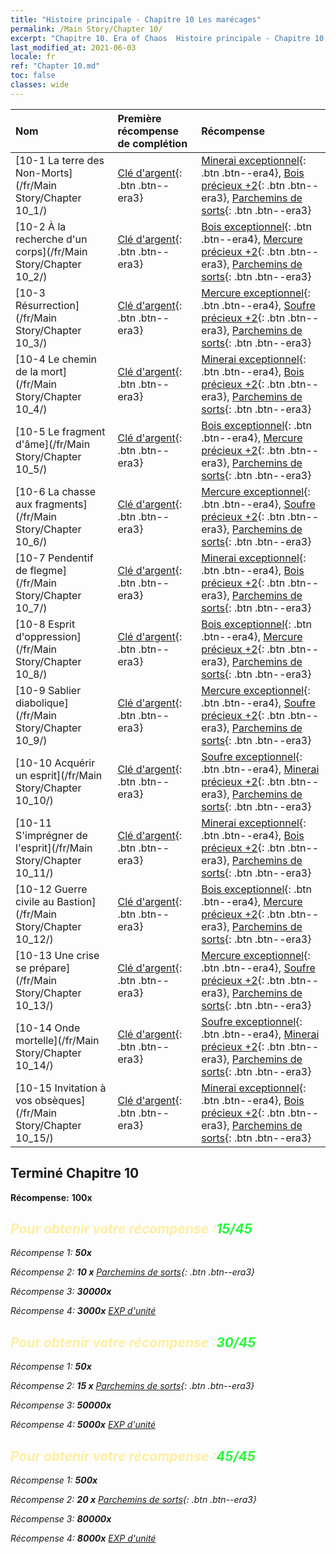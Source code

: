 ```yaml
---
title: "Histoire principale - Chapitre 10 Les marécages"
permalink: /Main Story/Chapter 10/
excerpt: "Chapitre 10. Era of Chaos  Histoire principale - Chapitre 10. Les marécages"
last_modified_at: 2021-06-03
locale: fr
ref: "Chapter 10.md"
toc: false
classes: wide
---
```


  | Nom |  Première récompense de complétion | Récompense |
  |:------------|:------------|:------------| 
  | [10-1 La terre des Non-Morts](/fr/Main Story/Chapter 10_1/) | [Clé d'argent](/ItemsFR/con_693/){: .btn .btn--era3} | [Minerai exceptionnel](/ItemsFR/mat_33/){: .btn .btn--era4}, [Bois précieux +2](/ItemsFR/mat_27/){: .btn .btn--era3}, [Parchemins de sorts](/ItemsFR/con_694/){: .btn .btn--era3} |
  | [10-2 À la recherche d'un corps](/fr/Main Story/Chapter 10_2/) | [Clé d'argent](/ItemsFR/con_693/){: .btn .btn--era3} | [Bois exceptionnel](/ItemsFR/mat_34/){: .btn .btn--era4}, [Mercure précieux +2](/ItemsFR/mat_28/){: .btn .btn--era3}, [Parchemins de sorts](/ItemsFR/con_694/){: .btn .btn--era3} |
  | [10-3 Résurrection](/fr/Main Story/Chapter 10_3/) | [Clé d'argent](/ItemsFR/con_693/){: .btn .btn--era3} | [Mercure exceptionnel](/ItemsFR/mat_35/){: .btn .btn--era4}, [Soufre précieux +2](/ItemsFR/mat_29/){: .btn .btn--era3}, [Parchemins de sorts](/ItemsFR/con_694/){: .btn .btn--era3} |
  | [10-4 Le chemin de la mort](/fr/Main Story/Chapter 10_4/) | [Clé d'argent](/ItemsFR/con_693/){: .btn .btn--era3} | [Minerai exceptionnel](/ItemsFR/mat_33/){: .btn .btn--era4}, [Bois précieux +2](/ItemsFR/mat_27/){: .btn .btn--era3}, [Parchemins de sorts](/ItemsFR/con_694/){: .btn .btn--era3} |
  | [10-5 Le fragment d'âme](/fr/Main Story/Chapter 10_5/) | [Clé d'argent](/ItemsFR/con_693/){: .btn .btn--era3} | [Bois exceptionnel](/ItemsFR/mat_34/){: .btn .btn--era4}, [Mercure précieux +2](/ItemsFR/mat_28/){: .btn .btn--era3}, [Parchemins de sorts](/ItemsFR/con_694/){: .btn .btn--era3} |
  | [10-6 La chasse aux fragments](/fr/Main Story/Chapter 10_6/) | [Clé d'argent](/ItemsFR/con_693/){: .btn .btn--era3} | [Mercure exceptionnel](/ItemsFR/mat_35/){: .btn .btn--era4}, [Soufre précieux +2](/ItemsFR/mat_29/){: .btn .btn--era3}, [Parchemins de sorts](/ItemsFR/con_694/){: .btn .btn--era3} |
  | [10-7 Pendentif de flegme](/fr/Main Story/Chapter 10_7/) | [Clé d'argent](/ItemsFR/con_693/){: .btn .btn--era3} | [Minerai exceptionnel](/ItemsFR/mat_33/){: .btn .btn--era4}, [Bois précieux +2](/ItemsFR/mat_27/){: .btn .btn--era3}, [Parchemins de sorts](/ItemsFR/con_694/){: .btn .btn--era3} |
  | [10-8 Esprit d'oppression](/fr/Main Story/Chapter 10_8/) | [Clé d'argent](/ItemsFR/con_693/){: .btn .btn--era3} | [Bois exceptionnel](/ItemsFR/mat_34/){: .btn .btn--era4}, [Mercure précieux +2](/ItemsFR/mat_28/){: .btn .btn--era3}, [Parchemins de sorts](/ItemsFR/con_694/){: .btn .btn--era3} |
  | [10-9 Sablier diabolique](/fr/Main Story/Chapter 10_9/) | [Clé d'argent](/ItemsFR/con_693/){: .btn .btn--era3} | [Mercure exceptionnel](/ItemsFR/mat_35/){: .btn .btn--era4}, [Soufre précieux +2](/ItemsFR/mat_29/){: .btn .btn--era3}, [Parchemins de sorts](/ItemsFR/con_694/){: .btn .btn--era3} |
  | [10-10 Acquérir un esprit](/fr/Main Story/Chapter 10_10/) | [Clé d'argent](/ItemsFR/con_693/){: .btn .btn--era3} | [Soufre exceptionnel](/ItemsFR/mat_36/){: .btn .btn--era4}, [Minerai précieux +2](/ItemsFR/mat_26/){: .btn .btn--era3}, [Parchemins de sorts](/ItemsFR/con_694/){: .btn .btn--era3} |
  | [10-11 S'imprégner de l'esprit](/fr/Main Story/Chapter 10_11/) | [Clé d'argent](/ItemsFR/con_693/){: .btn .btn--era3} | [Minerai exceptionnel](/ItemsFR/mat_33/){: .btn .btn--era4}, [Bois précieux +2](/ItemsFR/mat_27/){: .btn .btn--era3}, [Parchemins de sorts](/ItemsFR/con_694/){: .btn .btn--era3} |
  | [10-12 Guerre civile au Bastion](/fr/Main Story/Chapter 10_12/) | [Clé d'argent](/ItemsFR/con_693/){: .btn .btn--era3} | [Bois exceptionnel](/ItemsFR/mat_34/){: .btn .btn--era4}, [Mercure précieux +2](/ItemsFR/mat_28/){: .btn .btn--era3}, [Parchemins de sorts](/ItemsFR/con_694/){: .btn .btn--era3} |
  | [10-13 Une crise se prépare](/fr/Main Story/Chapter 10_13/) | [Clé d'argent](/ItemsFR/con_693/){: .btn .btn--era3} | [Mercure exceptionnel](/ItemsFR/mat_35/){: .btn .btn--era4}, [Soufre précieux +2](/ItemsFR/mat_29/){: .btn .btn--era3}, [Parchemins de sorts](/ItemsFR/con_694/){: .btn .btn--era3} |
  | [10-14 Onde mortelle](/fr/Main Story/Chapter 10_14/) | [Clé d'argent](/ItemsFR/con_693/){: .btn .btn--era3} | [Soufre exceptionnel](/ItemsFR/mat_36/){: .btn .btn--era4}, [Minerai précieux +2](/ItemsFR/mat_26/){: .btn .btn--era3}, [Parchemins de sorts](/ItemsFR/con_694/){: .btn .btn--era3} |
  | [10-15 Invitation à vos obsèques](/fr/Main Story/Chapter 10_15/) | [Clé d'argent](/ItemsFR/con_693/){: .btn .btn--era3} | [Minerai exceptionnel](/ItemsFR/mat_33/){: .btn .btn--era4}, [Bois précieux +2](/ItemsFR/mat_27/){: .btn .btn--era3}, [Parchemins de sorts](/ItemsFR/con_694/){: .btn .btn--era3} |


## Terminé Chapitre 10

 **Récompense:**  **100x** <i class="fas fa-gem"/>



## <span style="color: #ffeea0">Pour obtenir votre récompense :</span><span style="color: #27f73a">15/45</span>

 Récompense 1:  **50x** <i class="fas fa-gem"/>

 Récompense 2: **10 x** [Parchemins de sorts](/ItemsFR/con_694/){: .btn .btn--era3}

 Récompense 3:  **30000x** <i class="fas fa-coins"/>

 Récompense 4:  **3000x** [EXP d'unité](/ItemsFR/con_902/)



## <span style="color: #ffeea0">Pour obtenir votre récompense :</span><span style="color: #27f73a">30/45</span>

 Récompense 1:  **50x** <i class="fas fa-gem"/>

 Récompense 2: **15 x** [Parchemins de sorts](/ItemsFR/con_694/){: .btn .btn--era3}

 Récompense 3:  **50000x** <i class="fas fa-coins"/>

 Récompense 4:  **5000x** [EXP d'unité](/ItemsFR/con_902/)



## <span style="color: #ffeea0">Pour obtenir votre récompense :</span><span style="color: #27f73a">45/45</span>

 Récompense 1:  **500x** <i class="fas fa-gem"/>

 Récompense 2: **20 x** [Parchemins de sorts](/ItemsFR/con_694/){: .btn .btn--era3}

 Récompense 3:  **80000x** <i class="fas fa-coins"/>

 Récompense 4:  **8000x** [EXP d'unité](/ItemsFR/con_902/)

